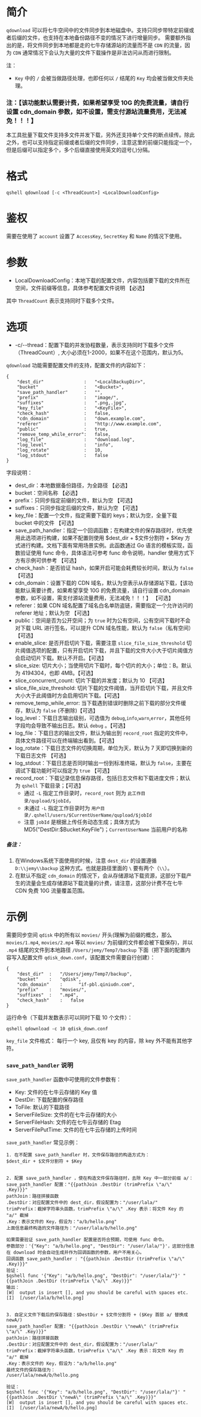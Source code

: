 # 简介
`qdownload` 可以将七牛空间中的文件同步到本地磁盘中。支持只同步带特定前缀或者后缀的文件，也支持在本地备份路径不变的情况下进行增量同步。 需要额外指出的是，将文件同步到本地都是走的七牛存储源站的流量而不是 `CDN`
的流量，因为 `CDN` 通常情况下会认为大量的文件下载操作是非法访问从而进行限制。

注：
- `Key` 中的 `/` 会被当做路径处理，也即任何以 `/` 结尾的 `Key` 均会被当做文件夹处理。

### 注：【该功能默认需要计费，如果希望享受 10G 的免费流量，请自行设置 cdn_domain 参数，如不设置，需支付源站流量费用，无法减免！！！】

本工具批量下载文件支持多文件并发下载，另外还支持单个文件的断点续传。除此之外，也可以支持指定前缀或者后缀的文件同步，注意这里的前缀只能指定一个，但是后缀可以指定多个，多个后缀直接使用英文的逗号(,)分隔。

# 格式
```
qshell qdownload [-c <ThreadCount>] <LocalDownloadConfig>
```

# 鉴权
需要在使用了 `account` 设置了 `AccessKey`, `SecretKey` 和 `Name` 的情况下使用。

# 参数
- LocalDownloadConfig：本地下载的配置文件，内容包括要下载的文件所在空间，文件前缀等信息，具体参考配置文件说明 【必选】

其中 `ThreadCount` 表示支持同时下载多个文件。

# 选项
- -c/--thread：配置下载的并发协程数量，表示支持同时下载多个文件（ThreadCount）, 大小必须在1-2000，如果不在这个范围内，默认为5。

`qdownload` 功能需要配置文件的支持，配置文件的内容如下：
```
{
    "dest_dir"               :   "<LocalBackupDir>",
    "bucket"                 :   "<Bucket>",
    "save_path_handler"      :   "",
    "prefix"                 :   "image/",
    "suffixes"               :   ".png,.jpg",
    "key_file"               :   "<KeyFile>",
    "check_hash"             :   false,
    "cdn_domain"             :   "down.example.com",
    "referer"                :   "http://www.example.com",
    "public"                 :   true,
    "remove_temp_while_error":   false,
    "log_file"               :   "download.log",
    "log_level"              :   "info",
    "log_rotate"             :   10,
    "log_stdout"             :   false
}
```

字段说明：

- dest_dir：本地数据备份路径，为全路径 【必选】
- bucket：空间名称 【必选】
- prefix：只同步指定前缀的文件，默认为空 【可选】
- suffixes：只同步指定后缀的文件，默认为空 【可选】
- key_file：配置一个文件，指定需要下载的 keys；默认为空，全量下载 bucket 中的文件 【可选】
- save_path_handler：指定一个回调函数；在构建文件的保存路径时，优先使用此选项进行构建，如果不配置则使用 $dest_dir + $文件分割符 + $Key 方式进行构建。文档下面有常用场景实例。此函数通过 Go 语言的模板实现，函数验证使用 func 命令，具体语法可参考 func 命令说明，handler 使用方式下方有示例可供参考 【可选】
- check_hash：是否验证 hash，如果开启可能会耗费较长时间，默认为 `false` 【可选】
- cdn_domain：设置下载的 CDN 域名，默认为空表示从存储源站下载，【该功能默认需要计费，如果希望享受 10G 的免费流量，请自行设置 cdn_domain 参数，如不设置，需支付源站流量费用，无法减免！！！】 【可选】
- referer：如果 CDN 域名配置了域名白名单防盗链，需要指定一个允许访问的 referer 地址；默认为空 【可选】
- public：空间是否为公开空间；为 `true` 时为公有空间，公有空间下载时不会对下载 URL 进行签名，可以提升 CDN 域名性能，默认为 `false`（私有空间）【可选】
- enable_slice: 是否开启切片下载，需要注意 `slice_file_size_threshold` 切片阈值选项的配置，只有开启切片下载，并且下载的文件大小大于切片阈值方会启动切片下载。默认不开启。【可选】
- slice_size: 切片大小；当使用切片下载时，每个切片的大小；单位：B。默认为 4194304，也即 4MB。【可选】
- slice_concurrent_count: 切片下载的并发度；默认为 10 【可选】
- slice_file_size_threshold: 切片下载的文件阈值，当开启切片下载，并且文件大小大于此阈值时方会启用切片下载。【可选】
- remove_temp_while_error: 当下载遇到错误时删除之前下载的部分文件缓存，默认为 `false` (不删除)【可选】
- log_level：下载日志输出级别，可选值为 `debug`,`info`,`warn`,`error`，其他任何字段均会导致不输出日志。默认 `debug` 。【可选】
- log_file：下载日志的输出文件，默认为输出到 `record_root` 指定的文件中，具体文件路径可以在终端输出看到。【可选】
- log_rotate：下载日志文件的切换周期，单位为天，默认为 7 天即切换到新的下载日志文件 【可选】
- log_stdout：下载日志是否同时输出一份到标准终端，默认为 `false`，主要在调试下载功能时可以指定为 `true` 【可选】
- record_root：下载记录信息保存路径，包括日志文件和下载进度文件；默认为 `qshell` 下载目录；【可选】
    - 通过 `-L` 指定工作目录时，`record_root` 则为 `此工作目录/qupload/$jobId`，
    - 未通过 `-L` 指定工作目录时为 `用户目录/.qshell/users/$CurrentUserName/qupload/$jobId`
    - 注意 `jobId` 是根据上传任务动态生成；具体方式为 MD5("DestDir:$Bucket:KeyFile")；`CurrentUserName` 当前用户的名称

##### 备注：
1. 在Windows系统下面使用的时候，注意 `dest_dir` 的设置遵循 `D:\\jemy\\backup` 这种方式。也就是路径里面的 `\` 要有两个（`\\`）。
2. 在默认不指定 `cdn_domain` 的情况下，会从存储源站下载资源，这部分下载产生的流量会生成存储源站下载流量的计费，请注意，这部分计费不在七牛 CDN 免费 10G 流量覆盖范围。

# 示例
需要同步空间 `qdisk` 中的所有以 `movies/` 开头(理解为前缀的概念，那么 `movies/1.mp4`, `movies/2.mp4` 等以 `movies/` 为前缀的文件都会被下载保存)，并以 `.mp4`
结尾的文件到本地路径 `/Users/jemy/Temp7/backup` 下面（把下面的配置内容写入配置文件 `qdisk_down.conf`，该配置文件需要自行创建）：

```
{
	"dest_dir"	:	"/Users/jemy/Temp7/backup",
	"bucket"	:	"qdisk",
	"cdn_domain"    :      "if-pbl.qiniudn.com",
	"prefix"	:	"movies/",
	"suffixes"	:	".mp4",
	"check_hash"    :   false
}
```

运行命令（下载并发数表示可以同时下载 10 个文件）：

```
qshell qdownload -c 10 qdisk_down.conf
```

`key_file` 文件格式： 每行一个 key, 且仅有 key 的内容，除 key 外不能有其他字符。


### `save_path_handler` 说明
`save_path_handler` 函数中可使用的文件参数有：
- Key: 文件的在七牛云存储的 Key 值
- DestDir: 下载配置的保存路径
- ToFile: 默认的下载路径
- ServerFileSize: 文件的在七牛云存储的大小
- ServerFileHash: 文件的在七牛云存储的 Etag
- ServerFilePutTime: 文件的在七牛云存储的上传时间

`save_path_handler` 常见示例：
```
1. 在不配置 save_path_handler 时，文件保存路径的构造方式为：
$dest_dir + $文件分割符 + $Key


2. 配置 save_path_handler ，使在构造文件保存路径时，去除 Key 中一部分前缀 a/：
save_path_handler 配置："{{pathJoin .DestDir (trimPrefix \"a/\" .Key)}}"
pathJoin：路径拼接函数
.DestDir：对应配置文件中的 dest_dir，假设配置为："/user/lala/"
trimPrefix：截掉字符串头函数，trimPrefix \"a/\" .Key 表示：将文件 Key 的 "a/" 截掉
.Key：表示文件的 Key，假设为："a/b/hello.png"
上面信息最终构造的文件路径为："/user/lala/b/hello.png"

如果需要验证 save_path_handler 配置是否符合预期，可使用 func 命令。
参数部分：'{"Key": "a/b/hello.png", "DestDir": "/user/lala/"}'，这部分信息在 download 时会自动生成并作为回调函数的参数，用户不用关心。
回调函数 save_path_handler : "{{pathJoin .DestDir (trimPrefix \"a/\" .Key)}}"
验证：
$qshell func '{"Key": "a/b/hello.png", "DestDir": "/user/lala/"}' "{{pathJoin .DestDir (trimPrefix \"a/\" .Key)}}"
输出：
[W]  output is insert [], and you should be careful with spaces etc.
[I]  [/user/lala/b/hello.png]


3. 自定义文件下载后的保存路径：$DestDir + $文件分割符 + ($Key 首部 a/ 替换成 newA/)
save_path_handler 配置: "{{pathJoin .DestDir \"newA\" (trimPrefix \"a/\" .Key)}}"
pathJoin：路径拼接函数
.DestDir：对应配置文件中的 dest_dir，假设配置为："/user/lala/"
trimPrefix：截掉字符串头函数，trimPrefix \"a/\" .Key 表示：将文件 Key 的 "a/" 截掉
.Key：表示文件的 Key，假设为："a/b/hello.png"
最终文件的保存路径为：
/user/lala/newA/b/hello.png

验证：
$qshell func '{"Key": "a/b/hello.png", "DestDir": "/user/lala/"}' "{{pathJoin .DestDir \"newA\" (trimPrefix \"a/\" .Key)}}"
[W]  output is insert [], and you should be careful with spaces etc.
[I]  [/user/lala/newA/b/hello.png]
```